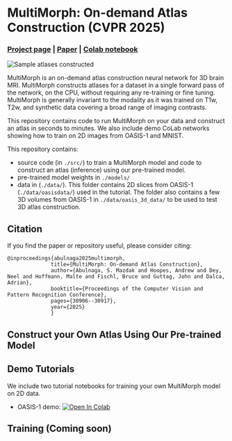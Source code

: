 # MultiMorph: On-demand Atlas Construction (CVPR 2025)
### [Project page](https://people.csail.mit.edu/abulnaga/multimorph/index.html) | [Paper](https://arxiv.org/abs/2504.00247) | [Colab notebook](https://github.com/mabulnaga/multimorph/)

![Sample atlases constructed](https://people.csail.mit.edu/abulnaga/multimorph/teaser.png)

MultiMorph is an on-demand atlas construction neural network for 3D brain MRI. MultiMorph constructs atlases for a dataset in a single forward pass of the network, on the CPU, without requiring any re-training or fine tuning. MultiMorph is generally invariant to the modality as it was trained on T1w, T2w, and synthetic data covering a broad range of imaging contrasts.

This repository contains code to run MultiMorph on your data and construct an atlas in seconds to minutes. We also include demo CoLab networks showing how to train on 2D images from OASIS-1 and MNIST.

This repository contains:
- source code (in `./src/`) to train a MultiMorph model and code to construct an atlas (inference) using our pre-trained model.
- pre-trained model weights in `./models/`
- data in (`./data/`). This folder contains 2D slices from OASIS-1 (`./data/oasisdata/`) used in the tutorial. The folder also contains a few 3D volumes from OASIS-1 in `./data/oasis_3d_data/` to be used to test 3D atlas construction.

## Citation

If you find the paper or repository useful, please consider citing:

```
@inproceedings{abulnaga2025multimorph,
              title={MultiMorph: On-demand Atlas Construction},
              author={Abulnaga, S. Mazdak and Hoopes, Andrew and Dey, Neel and Hoffmann, Malte and Fischl, Bruce and Guttag, John and Dalca, Adrian},
              booktitle={Proceedings of the Computer Vision and Pattern Recognition Conference},
              pages={30906--30917},
              year={2025}
              }
```

## Construct your Own Atlas Using Our Pre-trained Model 

## Demo Tutorials
We include two tutorial notebooks for training your own MultiMorph model on 2D data.
- OASIS-1 demo: [![Open In Colab](https://colab.research.google.com/assets/colab-badge.svg)](https://colab.research.google.com/github/mabulnaga/multimorph/blob/main/src/demo_oasis1.ipynb)


## Training (Coming soon)
